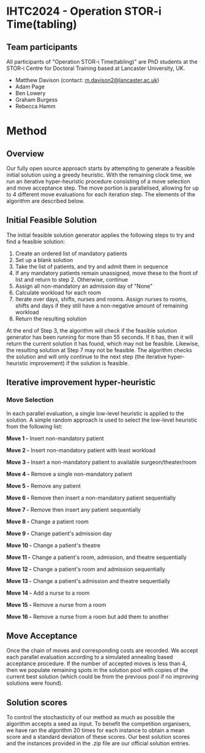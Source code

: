 # IHTC2024 - Operation STOR-i Time(tabling)

## Team participants
All participants of "Operation STOR-i Time(tabling)" are PhD students at the STOR-i Centre for Doctoral Training based at Lancaster University, UK.

- Matthew Davison (contact: m.davison2@lancaster.ac.uk)
- Adam Page
- Ben Lowery
- Graham Burgess
- Rebecca Hamm

# Method

## Overview

Our fully open source approach starts by attempting to generate a feasible initial solution using a greedy heuristic. With the remaining clock time, we run an iterative hyper-heuristic procedure consisting of a move selection and move acceptance step. The move portion is parallelised, allowing for up to 4 different move evaluations for each iteration step. The elements of the algorithm are described below.

## Initial Feasible Solution

The initial feasible solution generator applies the following steps to try and find a feasible solution:

1. Create an ordered list of mandatory patients
2. Set up a blank solution
2. Take the list of patients, and try and admit them in sequence
3. If any mandatory patients remain unassigned, move these to the front of list and return to step 2. Otherwise, continue
4. Assign all non-mandatory an admission day of "None"
5. Calculate workload for each room
6. Iterate over days, shifts, nurses and rooms. Assign nurses to rooms, shifts and days if they still have a non-negative amount of remaining workload
7. Return the resulting solution

At the end of Step 3, the algorithm will check if the feasible solution generator has been running for more than 55 seconds. If it has, then it will return the current solution it has found, which may not be feasible. Likewise, the resulting solution at Step 7 may not be feasible. The algorithm checks the solution and will only continue to the next step (the iterative hyper-heuristic improvement) if the solution is feasible.

## Iterative improvement hyper-heuristic

### Move Selection
In each parallel evaluation, a single low-level heuristic is applied to the solution. A simple random approach is used to select the low-level heuristic from the following list:

**Move 1 -** Insert non-mandatory patient

**Move 2 -** Insert non-mandatory patient with least workload

**Move 3 -** Insert a non-mandatory patient to available surgeon/theater/room

**Move 4 -** Remove a single non-mandatory patient

**Move 5 -** Remove any patient

**Move 6 -** Remove then insert a non-mandatory patient sequentially 

**Move 7 -** Remove then insert any patient sequentially

**Move 8 -** Change a patient room

**Move 9 -** Change patient's admission day

**Move 10 -** Change a patient's theatre

**Move 11 -** Change a patient's room, admission, and theatre sequentially

**Move 12 -** Change a patient's room and admission sequentially

**Move 13 -** Change a patient's admission and theatre sequentially

**Move 14 -** Add a nurse to a room

**Move 15 -** Remove a nurse from a room

**Move 16 -** Remove a nurse from a room but add them to another

## Move Acceptance
Once the chain of moves and corresponding costs are recorded. We accept each parallel evaluation according to a simulated annealing based acceptance procedure. If the number of accepted moves is less than 4, then we populate remaining spots in the solution pool with copies of the current best solution (which could be from the previous pool if no improving solutions were found).

## Solution scores
To control the stochasticity of our method as much as possible the algorithm accepts a seed as input. To benefit the competition organisers, we have ran the algorithm 20 times for each instance to obtain a mean score and a standard deviation of these scores. Our best solution scores and the instances provided in the .zip file are our official solution entries.

